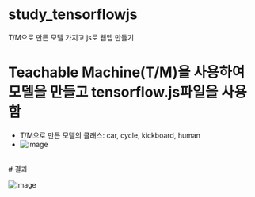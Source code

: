 # study_tensorflowjs
T/M으로 만든 모델 가지고 js로 웹앱 만들기

# Teachable Machine(T/M)을 사용하여 모델을 만들고 tensorflow.js파일을 사용함
- T/M으로 만든 모델의 클래스: car, cycle, kickboard, human <br>
- ![image](https://github.com/IAMYUTAEYANG/study_tensorflowjs/assets/165633233/212ecb9c-05a7-4614-990e-88b59f78c747)
<br>
# 결과

![image](https://github.com/IAMYUTAEYANG/study_tensorflowjs/assets/165633233/4d4a1cae-55cc-4f9d-a85b-65dea45a5f46)






